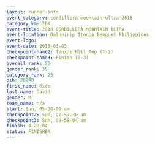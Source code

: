 ```yaml
---
layout: runner-info 
event_category: cordillera-mountain-ultra-2018 
category_km: 26K 
event-title: 2018 CORDILLERA MOUNTAIN ULTRA 
event-location: Dalupirip Itogon Benguet Philippines 
event-logo: 
event-date: 2018-03-03 
checkpoint-name2: Tenidi Hill Top (T-2) 
checkpoint-name3: Finish (T-3) 
overall_rank: 50
gender_rank: 35
category_rank: 25
bib: 26240
first_name: Rico
last_name: David
gender: M
team_name: n/a
start: Sun, 05-30-00 am
checkpoint2: Sun, 07-57-30 am
checkpoint3: Sun, 09-58-04 am
finish: 4-28-04
status: FINISHER
---
```


